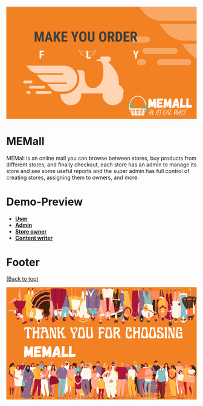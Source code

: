 <!-- Add banner here -->
![Banner](https://github.com/Mahmoud-Alaishat/MEMall/blob/master/1.png)

# MEMall

<!-- Add buttons here -->

<!-- Describe your project in brief -->

MEMall is an online mall you can browse between stores, buy products from different stores, and finally checkout, each store has an admin to manage its store and see some useful reports and the super admin has full control of creating stores, assigning them to owners, and more.


# Demo-Preview
<!-- Add a demo for your project -->

- [**User**](https://www.loom.com/share/f07835d07a8e4fcfa612634b8044e130/)
- [**Admin**](https://www.loom.com/share/bc4cda8168e74a719a281bf09a37c645)
- [**Store owner**](https://www.loom.com/share/4df818ac322742439d8e9a40af613070)
- [**Content writer**](https://www.loom.com/share/8dfacbde6642466e8062d91bd3480c0f)



# Footer
[(Back to top)](#MEMall)


<!-- Add the footer here -->

![Footer](https://github.com/Mahmoud-Alaishat/MEMall/blob/master/2.png)
